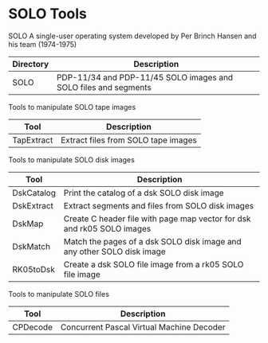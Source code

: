 # SOLO Tools
SOLO A single-user operating system developed by Per Brinch Hansen and his team (1974-1975)

|Directory|Description                                                    |
|---------|---------------------------------------------------------------|
|SOLO     |PDP-11/34 and PDP-11/45 SOLO images and SOLO files and segments|

Tools to manipulate SOLO tape images

|Tool      |Description                        |
|----------|-----------------------------------|
|TapExtract|Extract files from SOLO tape images|

Tools to manipulate SOLO disk images

|Tool      |Description                                                           |
|----------|----------------------------------------------------------------------|
|DskCatalog|Print the catalog of a dsk SOLO disk image                            |
|DskExtract|Extract segments and files from SOLO disk images                      |
|DskMap    |Create C header file with page map vector for dsk and rk05 SOLO images|  
|DskMatch  |Match the pages of a dsk SOLO disk image and any other SOLO disk image| 
|RK05toDsk |Create a dsk SOLO file image from a rk05 SOLO file image              |

Tools to manipulate SOLO files

|Tool    |Description                              |
|--------|-----------------------------------------|
|CPDecode|Concurrent Pascal Virtual Machine Decoder|


